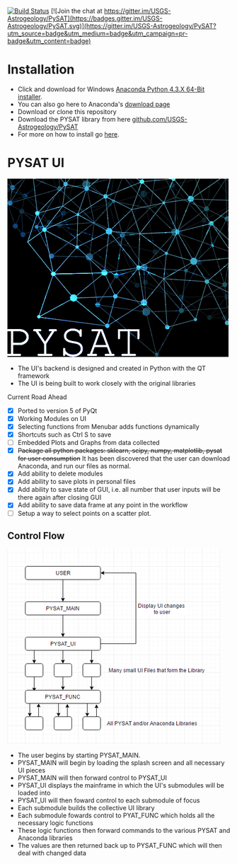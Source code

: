[![Build Status](https://travis-ci.org/USGS-Astrogeology/PySAT_Point_Spectra_GUI.svg?branch=master)](https://travis-ci.org/USGS-Astrogeology/PySAT_Point_Spectra_GUI) [![Join the chat at https://gitter.im/USGS-Astrogeology/PySAT](https://badges.gitter.im/USGS-Astrogeology/PySAT.svg)](https://gitter.im/USGS-Astrogeology/PySAT?utm_source=badge&utm_medium=badge&utm_campaign=pr-badge&utm_content=badge)

# Installation

  - Click and download for Windows [Anaconda Python 4.3.X 64-Bit installer](https://repo.continuum.io/archive/Anaconda3-4.3.1-Windows-x86_64.exe).
  - You can also go here to Anaconda's [download page](https://www.continuum.io/downloads)
  - Download or clone this repository
  - Download the PYSAT library from here [github.com/USGS-Astrogeology/PySAT](https://github.com/USGS-Astrogeology/PySAT)
  - For more on how to install go [here](https://github.com/USGS-Astrogeology/PySAT_Point_Spectra_GUI/wiki/How-To-Install).

# PYSAT UI
![PYSAT splash](./images/splash.png)  

- The UI's backend is designed and created in Python with the QT framework
- The UI is being built to work closely with the original libraries

Current Road Ahead
- [x] Ported to version 5 of PyQt
- [x] Working Modules on UI
- [x] Selecting functions from Menubar adds functions dynamically
- [x] Shortcuts such as Ctrl S to save
- [ ] Embedded Plots and Graphs from data collected
- [x] ~~Package all python packages: sklearn, scipy, numpy, matplotlib, pysat for user consumption~~ It has been discovered that the user can download Anaconda, and run our files as normal.
- [x] Add ability to delete modules
- [x] Add ability to save plots in personal files
- [x] Add ability to save state of GUI, i.e. all number that user inputs will be there again after closing GUI
- [x] Add ability to save data frame at any point in the workflow 
- [ ] Setup a way to select points on a scatter plot.

## Control Flow

![FlowChart](./images/Flowchart.png)

- The user begins by starting PYSAT_MAIN.
- PYSAT_MAIN will begin by loading the splash screen and all necessary UI pieces
- PYSAT_MAIN will then forward control to PYSAT_UI
- PYSAT_UI displays the mainframe in which the UI's submodules will be loaded into
- PYSAT_UI will then foward control to each submodule of focus
- Each submodule builds the collective UI library
- Each submodule fowards control to PYAT_FUNC which holds all the necessary logic functions
- These logic functions then forward commands to the various PYSAT and Anaconda libraries
- The values are then returned back up to PYSAT_FUNC which will then deal with changed data

